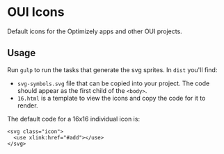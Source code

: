 # OUI Icons

Default icons for the Optimizely apps and other OUI projects.

## Usage

Run `gulp` to run the tasks that generate the svg sprites. In `dist` you'll find:

- `svg-symbols.svg` file that can be copied into your project. The code should appear as the first child of the `<body>`.
- `16.html` is a template to view the icons and copy the code for it to render.

The default code for a 16x16 individual icon is:

```
<svg class="icon">
  <use xlink:href="#add"></use>
</svg>
```

